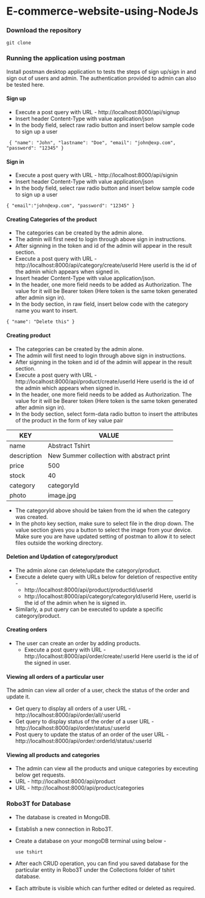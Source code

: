 # E-commerce-website-using-NodeJs


### Download the repository

`git clone`

### Running the application using postman

Install postman desktop application to tests the steps of sign up/sign in and sign out of users and admin. The authentication provided to admin can also be tested here.

#### Sign up
- Execute a post query with URL - http://localhost:8000/api/signup
- Insert header Content-Type with value application/json
- In the body field, select raw radio button and insert below sample code to sign up a user

` {
    "name": "John",
    "lastname": "Doe",
    "email": "john@exp.com",
    "password": "12345"
}`


#### Sign in
- Execute a post query with URL - http://localhost:8000/api/signin
- Insert header Content-Type with value application/json
- In the body field, select raw radio button and insert below sample code to sign up a user

`{
    "email":"john@exp.com",
    "password": "12345"
}
`

#### Creating Categories of the product
- The categories can be created by the admin alone.
- The admin will first need to login through above sign in instructions.
- After signning in the token and id of the admin will appear in the result section.
- Execute a post query with URL - http://localhost:8000/api/category/create/userId
  Here userId is the id of the admin which appears when signed in.
- Insert header Content-Type with value application/json.
- In the header, one more field needs to be added as Authorization. The value for it will be Bearer token (Here token is the same token generated after admin sign in).
- In the body section, in raw field, insert below code with the category name you want to insert.

`
{
    "name": "Delete this"
}
`


#### Creating product
- The categories can be created by the admin alone.
- The admin will first need to login through above sign in instructions.
- After signning in the token and id of the admin will appear in the result section.
- Execute a post query with URL - http://localhost:8000/api/product/create/userId
  Here userId is the id of the admin which appears when signed in.
- In the header, one more field needs to be added as Authorization. The value for it will be Bearer token (Here token is the same token generated after admin sign in).
- In the body section, select form-data radio button to insert the attributes of the product in the form of key value pair
 
 | KEY       |     VALUE     |
 |   -----   |      -----    |
name         |  Abstract Tshirt
description  | New Summer collection with abstract print
price        |  500
stock        |  40
category     |  categoryId
photo        |   image.jpg


- The categoryId above should be taken from the id when the category was created.
- In the photo key section, make sure to select file in the drop down. The value section gives you a button to select the image from your device. Make sure you are have updated setting of postman to allow it to select files outside the working directory.




#### Deletion and Updation of category/product
- The admin alone can delete/update the category/product.
- Execute a delete query with URLs below for deletion of respective entity -
   - http://localhost:8000/api/product/productId/userId
   - http://localhost:8000/api/category/categoryId/userId
   Here, userId is the id of the admin when he is signed in.
- Similarly, a put query can be executed to update a specific category/product.



#### Creating orders
- The user can create an order by adding products.
  - Execute a post query with URL - http://localhost:8000/api/order/create/:userId
    Here userId is the id of the signed in user.



#### Viewing all orders of a particular user
The admin can view all order of a user, check the status of the order and update it.
  - Get query to display all orders of a user URL - http://localhost:8000/api/order/all/:userId
  - Get query to display status of the order of a user URL - http://localhost:8000/api/order/status/:userId
  - Post query to update the status of an order of the user URL - http://localhost:8000/api/order/:orderId/status/:userId


#### Viewing all products and categories
- The admin can view all the products and unique categories by exceuting below get requests.
 - URL - http://localhost:8000/api/product
 - URL - http://localhost:8000/api/product/categories
 
 


### Robo3T for Database
- The database is created in MongoDB.
- Establish a new connection in Robo3T.
- Create a database on your mongoDB terminal using below - 

    ` use tshirt 
    `

- After each CRUD operation, you can find you saved database for the particular entity in Robo3T under the Collections folder of tshirt database.
- Each attribute is visible which can further edited or deleted as required.








